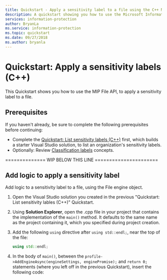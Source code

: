 ```yaml
---
title: Quickstart - Apply a sensitivity label to a file using the C++ MIP SDK
description: A quickstart showing you how to use the Microsoft Information Protection C++ SDK to apply a sensitivity label to a filo.
services: information-protection
author: BryanLa
ms.service: information-protection
ms.topic: quickstart
ms.date: 09/27/2018
ms.author: bryanla
---
```


# Quickstart: Apply a sensitivity labels (C++)

This Quickstart shows you how to use the MIP File API, to apply a sensitivity label to a file.

## Prerequisites

If you haven't already, be sure to complete the following prerequisites before continuing:

- Complete the [Quickstart: List sensitivity labels (C++)](quick-app-initialization-cpp.md) first, which builds a starter Visual Studio solution, to list an organization's sensitivity labels.
- Optionally: Review [Classification labels](concept-classification-labels.md) concepts.

============== WIP BELOW THIS LINE ======================

## Add logic to apply a sensitivity label

Add logic to a sensitivity label to a file, using the File engine object. 

1. Open the Visual Studio solution you created in the previous "Quickstart: List sensitivity lables (C++)" Quickstart.

2. Using **Solution Explorer**, open the .cpp file in your project that contains the implementation of the `main()` method. It defaults to the same name as the project containing it, which you specified during project creation. 

3. Add the following `using` directive after `using std::endl;`, near the top of the file:

   ```cpp
   using std::endl;
   ```

4. In the body of `main()`, between the `profile->AddEngineAsync(engineSettings, enginePromise);` and `return 0;` statements (where you left off in the previous Quickstart), insert the following code:


